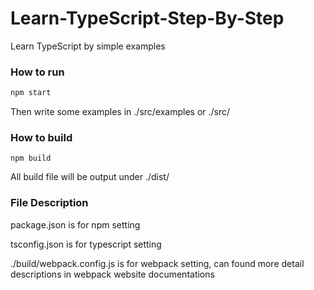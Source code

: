 # Learn-TypeScript-Step-By-Step
Learn TypeScript by simple examples

### How to run

```bash
npm start
```

Then write some examples in ./src/examples or ./src/

### How to build

```
npm build
```

All build file will be output under ./dist/

### File Description

package.json is for npm setting

tsconfig.json is for typescript setting

./build/webpack.config.js is for webpack setting, can found more detail descriptions in webpack website documentations

